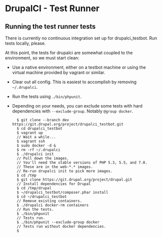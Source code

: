 DrupalCI - Test Runner
======================

Running the test runner tests
-----------------------------

There is currently no continuous integration set up for drupalci_testbot. Run tests locally, please.

At this point, the tests for drupalci are somewhat coupled to the environment, so we must start clean:

- Use a native environment, either on a testbot machine or using the virtual machine provided by vagrant or similar.
- Clear out all config. This is easiest to accomplish by removing `~/.drupalci`.
- Run the tests using `./bin/phpunit`.
- Depending on your needs, you can exclude some tests with hard dependencies with `--exclude-group`. Notably `@group docker`.

        $ git clone --branch dev https://git.drupal.org/project/drupalci_testbot.git
        $ cd drupalci_testbot
        $ vagrant up
        // Wait a while...
        $ vagrant ssh
        $ sudo docker -d &
        $ rm -rf ~/.drupalci
        $ ./drupalci init
        // Pull down the images.
        // You'll need the stable versions of PHP 5.3, 5.5, and 7.0.
        // These are in the web-*.* images.
        // Re-run drupalci init to pick more images.
        $ cd /tmp
        $ git clone https://git.drupal.org/project/drupal.git
        // Install dependencies for Drupal
        $ cd /tmp/drupal
        $ ~/drupalci_testbot/composer.phar install
        $ cd ~/drupalci_testbot
        // Remove existing containers.
        $ ./drupalci docker-rm containers
        // Run the tests.
        $ ./bin/phpunit
        // Tests run.
        $ ./bin/phpunit --exclude-group docker
        // Tests run without docker dependencies.
        $

